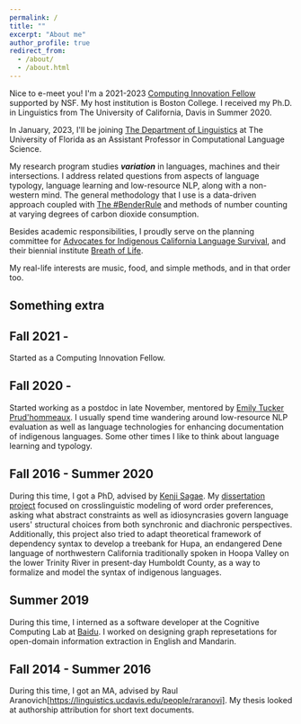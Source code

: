 ```yaml
---
permalink: /
title: ""
excerpt: "About me"
author_profile: true
redirect_from: 
  - /about/
  - /about.html
---
```



Nice to e-meet you! I'm a 2021-2023 [Computing Innovation Fellow](https://cccblog.org/2021/07/22/announcing-the-2021-computing-innovation-fellows/) supported by NSF. My host institution is Boston College. I received my Ph.D. in Linguistics from The University of California, Davis in Summer 2020.

In January, 2023, I'll be joining [The Department of Linguistics](https://lin.ufl.edu/) at The University of Florida as an Assistant Professor in Computational Language Science.

My research program studies ***variation*** in languages, machines and their intersections. I address related questions from aspects of language typology, language learning and low-resource NLP, along with a non-western mind. The general methodology that I use is a data-driven approach coupled with [The #BenderRule](https://thegradient.pub/the-benderrule-on-naming-the-languages-we-study-and-why-it-matters/) and methods of number counting at varying degrees of carbon dioxide consumption. 

Besides academic responsibilities, I proudly serve on the planning committee for [Advocates for Indigenous California Language Survival](https://aicls.org), and their biennial institute [Breath of Life](https://aicls.org/breath-of-life-institute/). 

My real-life interests are music, food, and simple methods, and in that order too.


Something extra
------

Fall 2021 -
------

Started as a Computing Innovation Fellow.

Fall 2020 -
------

Started working as a postdoc in late November, mentored by [Emily Tucker Prud'hommeaux](http://cs.bc.edu/~prudhome/publications.html). I usually spend time wandering around low-resource NLP evaluation as well as language technologies for enhancing documentation of indigenous languages. Some other times I like to think about language learning and typology.

Fall 2016 - Summer 2020
------

During this time, I got a PhD, advised by [Kenji Sagae](http://www.sagae.org). My [dissertation project](http://zoeyliu18.github.io/files/Zoey_Dissertation.pdf) focused on crosslinguistic modeling of word order preferences, asking what abstract constraints as well as idiosyncrasies govern language users' structural choices from both synchronic and diachronic perspectives. Additionally, this project also tried to adapt theoretical framework of dependency syntax to develop a treebank for Hupa, an endangered Dene language of northwestern California traditionally spoken in Hoopa Valley on the lower Trinity River in present-day Humboldt County, as a way to formalize and model the syntax of indigenous languages.

Summer 2019 
------

During this time, I interned as a software developer at the Cognitive Computing Lab at [Baidu](http://research.baidu.com/Index). I worked on designing graph represetations for open-domain information extraction in English and Mandarin.

Fall 2014 - Summer 2016
------

During this time, I got an MA, advised by Raul Aranovich[https://linguistics.ucdavis.edu/people/raranovi]. My thesis looked at authorship attribution for short text documents.


